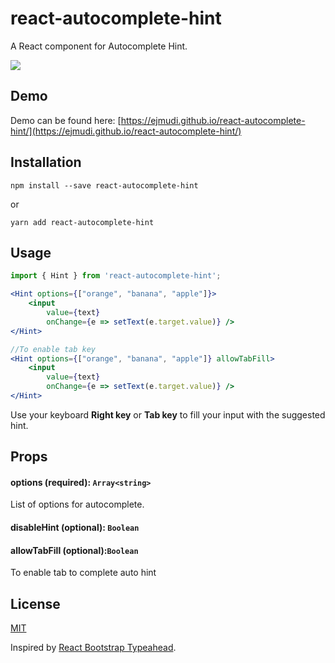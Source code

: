 # react-autocomplete-hint
A React component for Autocomplete Hint.

![](demo/demo.gif)


## Demo

Demo can be found here: [https://ejmudi.github.io/react-autocomplete-hint/](https://ejmudi.github.io/react-autocomplete-hint/)


## Installation
```
npm install --save react-autocomplete-hint
```
or
```
yarn add react-autocomplete-hint
```


## Usage
```jsx
import { Hint } from 'react-autocomplete-hint';

<Hint options={["orange", "banana", "apple"]}>
    <input
        value={text}
        onChange={e => setText(e.target.value)} />
</Hint>

//To enable tab key
<Hint options={["orange", "banana", "apple"]} allowTabFill>
    <input
        value={text}
        onChange={e => setText(e.target.value)} />
</Hint>

```

Use your keyboard **Right key** or **Tab key** to fill your input with the suggested hint.


## Props

#### options (required): `Array<string>`

List of options for autocomplete.

#### disableHint (optional): `Boolean`

#### allowTabFill (optional):`Boolean`

To enable tab to complete auto hint


## License
[MIT](LICENSE)

Inspired by [React Bootstrap Typeahead](https://github.com/ericgio/react-bootstrap-typeahead).
